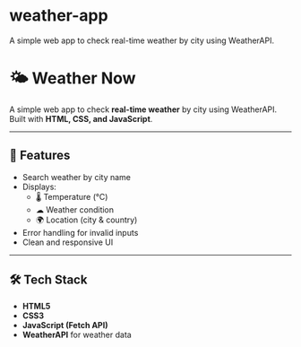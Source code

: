 # weather-app
A simple web app to check real-time weather by city using WeatherAPI.
# 🌤 Weather Now

A simple web app to check **real-time weather** by city using WeatherAPI.  
Built with **HTML, CSS, and JavaScript**.

---

## 🚀 Features
- Search weather by city name
- Displays:
  - 🌡 Temperature (°C)
  - ☁ Weather condition
  - 🌍 Location (city & country)
- Error handling for invalid inputs
- Clean and responsive UI

---

## 🛠️ Tech Stack
- **HTML5**
- **CSS3**
- **JavaScript (Fetch API)**
- **WeatherAPI** for weather data
